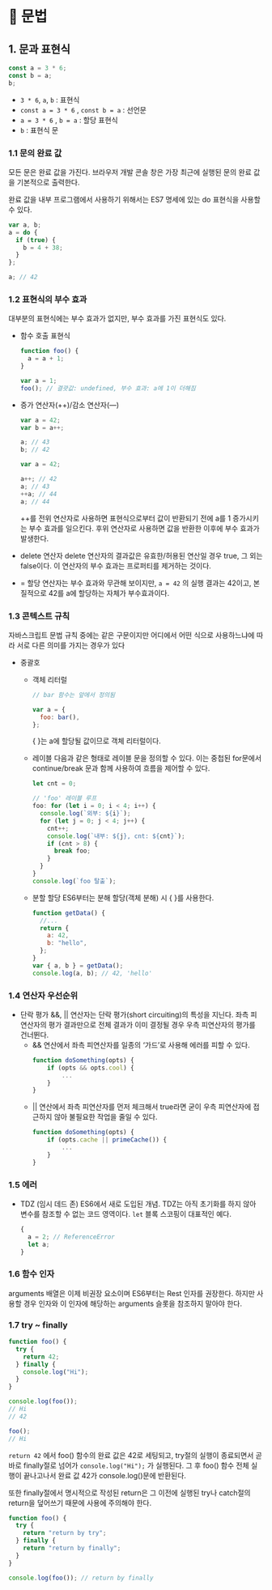 # 📍 문법

## 1. 문과 표현식

```jsx
const a = 3 * 6;
const b = a;
b;
```

- `3 * 6`, `a`, `b` : 표현식
- `const a = 3 * 6` , `const b = a` : 선언문
- `a = 3 * 6` , `b = a` : 할당 표현식
- `b` : 표현식 문

### 1.1 문의 완료 값

모든 문은 완료 값을 가진다. 브라우저 개발 콘솔 창은 가장 최근에 실행된 문의 완료 값을 기본적으로 출력한다.

완료 값을 내부 프로그램에서 사용하기 위해서는 ES7 명세에 있는 do 표현식을 사용할 수 있다.

```jsx
var a, b;
a = do {
  if (true) {
    b = 4 + 38;
  }
};

a; // 42
```

### 1.2 표현식의 부수 효과

대부분의 표현식에는 부수 효과가 없지만, 부수 효과를 가진 표현식도 있다.

- 함수 호출 표현식

  ```jsx
  function foo() {
    a = a + 1;
  }

  var a = 1;
  foo(); // 결괏값: undefined, 부수 효과: a에 1이 더해짐
  ```

- 증가 연산자(++)/감소 연산자(—)

  ```jsx
  var a = 42;
  var b = a++;

  a; // 43
  b; // 42

  var a = 42;

  a++; // 42
  a; // 43
  ++a; // 44
  a; // 44
  ```

  ++를 전위 연산자로 사용하면 표현식으로부터 값이 반환되기 전에 a를 1 증가시키는 부수 효과를 일으킨다. 후위 연산자로 사용하면 값을 반환한 이후에 부수 효과가 발생한다.

- delete 연산자
  delete 연산자의 결과값은 유효한/허용된 연산일 경우 true, 그 외는 false이다. 이 연산자의 부수 효과는 프로퍼티를 제거하는 것이다.
- = 할당 연산자는 부수 효과와 무관해 보이지만, `a = 42` 의 실행 결과는 42이고, 본질적으로 42를 a에 할당하는 자체가 부수효과이다.

### 1.3 콘텍스트 규칙

자바스크립트 문법 규칙 중에는 같은 구문이지만 어디에서 어떤 식으로 사용하느냐에 따라 서로 다른 의미를 가지는 경우가 있다

- 중괄호

  - 객체 리터럴

    ```jsx
    // bar 함수는 앞에서 정의됨

    var a = {
      foo: bar(),
    };
    ```

    { }는 a에 할당될 값이므로 객체 리터럴이다.

  - 레이블
    다음과 같은 형태로 레이블 문을 정의할 수 있다. 이는 중첩된 for문에서 continue/break 문과 함께 사용하여 흐름을 제어할 수 있다.

    ```jsx
    let cnt = 0;

    // 'foo' 레이블 루프
    foo: for (let i = 0; i < 4; i++) {
      console.log(`외부: ${i}`);
      for (let j = 0; j < 4; j++) {
        cnt++;
        console.log(`내부: ${j}, cnt: ${cnt}`);
        if (cnt > 8) {
          break foo;
        }
      }
    }
    console.log(`foo 탈출`);
    ```

  - 분할 할당
    ES6부터는 분해 할당(객체 분해) 시 { }를 사용한다.
    ```jsx
    function getData() {
      //...
      return {
        a: 42,
        b: "hello",
      };
    }
    var { a, b } = getData();
    console.log(a, b); // 42, 'hello'
    ```

### 1.4 연산자 우선순위

- 단락 평가
  &&, || 연산자는 단락 평가(short circuiting)의 특성을 지닌다. 좌측 피연산자의 평가 결과만으로 전체 결과가 이미 결정될 경우 우측 피연산자의 평가를 건너뛴다.
  - && 연산에서 좌측 피연산자를 일종의 ‘가드’로 사용해 에러를 피할 수 있다.
    ```jsx
    function doSomething(opts) {
        if (opts && opts.cool) {
            ...
        }
    }
    ```
  - || 연산에서 좌측 피연산자를 먼저 체크해서 true라면 굳이 우측 피연산자에 접근하지 않아 불필요한 작업을 줄일 수 있다.
    ```jsx
    function doSomething(opts) {
        if (opts.cache || primeCache()) {
            ...
        }
    }
    ```

### 1.5 에러

- TDZ (임시 데드 존)
  ES6에서 새로 도입된 개념. TDZ는 아직 초기화를 하지 않아 변수를 참조할 수 없는 코드 영역이다.
  `let` 블록 스코핑이 대표적인 예다.
  ```jsx
  {
    a = 2; // ReferenceError
    let a;
  }
  ```

### 1.6 함수 인자

arguments 배열은 이제 비권장 요소이며 ES6부터는 Rest 인자를 권장한다. 하지만 사용할 경우 인자와 이 인자에 해당하는 arguments 슬롯을 참조하지 말아야 한다.

### 1.7 try ~ finally

```jsx
function foo() {
  try {
    return 42;
  } finally {
    console.log("Hi");
  }
}

console.log(foo());
// Hi
// 42

foo();
// Hi
```

`return 42` 에서 foo() 함수의 완료 값은 42로 세팅되고, try절의 실행이 종료되면서 곧바로 finally절로 넘어가 `console.log("Hi");` 가 실행된다. 그 후 foo() 함수 전체 실행이 끝나고나서 완료 값 42가 console.log()문에 반환된다.

또한 finally절에서 명시적으로 작성된 return은 그 이전에 실행된 try나 catch절의 return을 덮어쓰기 때문에 사용에 주의해야 한다.

```jsx
function foo() {
  try {
    return "return by try";
  } finally {
    return "return by finally";
  }
}

console.log(foo()); // return by finally
```
